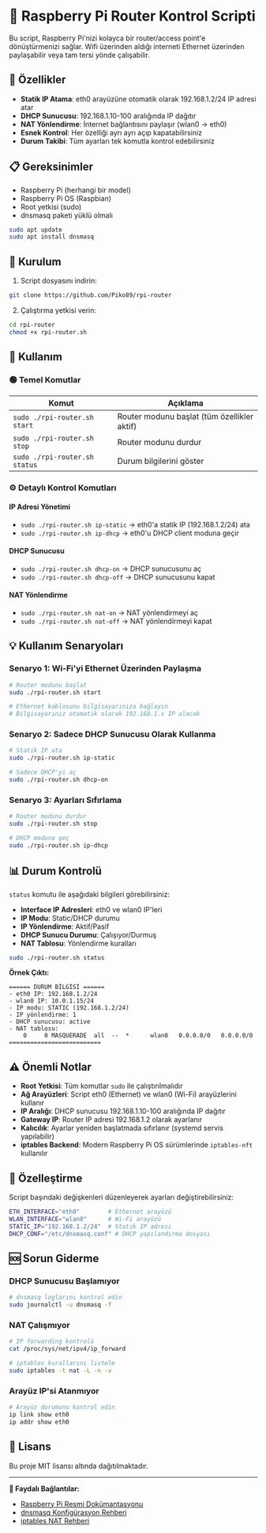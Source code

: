 # 🍓 Raspberry Pi Router Kontrol Scripti

Bu script, Raspberry Pi'nizi kolayca bir router/access point'e dönüştürmenizi sağlar. Wifi üzerinden aldığı interneti Ethernet üzerinden paylaşabilir veya tam tersi yönde çalışabilir.

## 🚀 Özellikler

- **Statik IP Atama**: eth0 arayüzüne otomatik olarak 192.168.1.2/24 IP adresi atar
- **DHCP Sunucusu**: 192.168.1.10-100 aralığında IP dağıtır
- **NAT Yönlendirme**: İnternet bağlantısını paylaşır (wlan0 → eth0)
- **Esnek Kontrol**: Her özelliği ayrı ayrı açıp kapatabilirsiniz
- **Durum Takibi**: Tüm ayarları tek komutla kontrol edebilirsiniz

## 📋 Gereksinimler

- Raspberry Pi (herhangi bir model)
- Raspberry Pi OS (Raspbian)
- Root yetkisi (sudo)
- dnsmasq paketi yüklü olmalı

```bash
sudo apt update
sudo apt install dnsmasq
```

## 📁 Kurulum

1. Script dosyasını indirin:
```bash
git clone https://github.com/Piko89/rpi-router
```

2. Çalıştırma yetkisi verin:
```bash
cd rpi-router
chmod +x rpi-router.sh
```

## 🎯 Kullanım

### 🟢 Temel Komutlar

| Komut | Açıklama |
|-------|----------|
| `sudo ./rpi-router.sh start` | Router modunu başlat (tüm özellikler aktif) |
| `sudo ./rpi-router.sh stop` | Router modunu durdur |
| `sudo ./rpi-router.sh status` | Durum bilgilerini göster |

### ⚙️ Detaylı Kontrol Komutları

#### IP Adresi Yönetimi
- `sudo ./rpi-router.sh ip-static` → eth0'a statik IP (192.168.1.2/24) ata
- `sudo ./rpi-router.sh ip-dhcp` → eth0'u DHCP client moduna geçir

#### DHCP Sunucusu
- `sudo ./rpi-router.sh dhcp-on` → DHCP sunucusunu aç
- `sudo ./rpi-router.sh dhcp-off` → DHCP sunucusunu kapat

#### NAT Yönlendirme
- `sudo ./rpi-router.sh nat-on` → NAT yönlendirmeyi aç
- `sudo ./rpi-router.sh nat-off` → NAT yönlendirmeyi kapat

## 💡 Kullanım Senaryoları

### Senaryo 1: Wi-Fi'yi Ethernet Üzerinden Paylaşma
```bash
# Router modunu başlat
sudo ./rpi-router.sh start

# Ethernet kablosunu bilgisayarınıza bağlayın
# Bilgisayarınız otomatik olarak 192.168.1.x IP alacak
```

### Senaryo 2: Sadece DHCP Sunucusu Olarak Kullanma
```bash
# Statik IP ata
sudo ./rpi-router.sh ip-static

# Sadece DHCP'yi aç
sudo ./rpi-router.sh dhcp-on
```

### Senaryo 3: Ayarları Sıfırlama
```bash
# Router modunu durdur
sudo ./rpi-router.sh stop

# DHCP moduna geç
sudo ./rpi-router.sh ip-dhcp
```

## 📊 Durum Kontrolü

`status` komutu ile aşağıdaki bilgileri görebilirsiniz:

- **Interface IP Adresleri**: eth0 ve wlan0 IP'leri
- **IP Modu**: Static/DHCP durumu
- **IP Yönlendirme**: Aktif/Pasif
- **DHCP Sunucu Durumu**: Çalışıyor/Durmuş
- **NAT Tablosu**: Yönlendirme kuralları

```bash
sudo ./rpi-router.sh status
```

**Örnek Çıktı:**
```
====== DURUM BİLGİSİ ======
- eth0 IP: 192.168.1.2/24
- wlan0 IP: 10.0.1.15/24
- IP modu: STATIC (192.168.1.2/24)
- IP yönlendirme: 1
- DHCP sunucusu: active
- NAT tablosu:
    0     0 MASQUERADE  all  --  *      wlan0   0.0.0.0/0   0.0.0.0/0
==========================
```

## ⚠️ Önemli Notlar

- **Root Yetkisi**: Tüm komutlar `sudo` ile çalıştırılmalıdır
- **Ağ Arayüzleri**: Script eth0 (Ethernet) ve wlan0 (Wi-Fi) arayüzlerini kullanır
- **IP Aralığı**: DHCP sunucusu 192.168.1.10-100 aralığında IP dağıtır
- **Gateway IP**: Router IP adresi 192.168.1.2 olarak ayarlanır
- **Kalıcılık**: Ayarlar yeniden başlatmada sıfırlanır (systemd servis yapılabilir)
- **iptables Backend**: Modern Raspberry Pi OS sürümlerinde `iptables-nft` kullanılır

## 🔧 Özelleştirme

Script başındaki değişkenleri düzenleyerek ayarları değiştirebilirsiniz:

```bash
ETH_INTERFACE="eth0"        # Ethernet arayüzü
WLAN_INTERFACE="wlan0"      # Wi-Fi arayüzü
STATIC_IP="192.168.1.2/24"  # Statik IP adresi
DHCP_CONF="/etc/dnsmasq.conf" # DHCP yapılandırma dosyası
```

## 🆘 Sorun Giderme

### DHCP Sunucusu Başlamıyor
```bash
# dnsmasq loglarını kontrol edin
sudo journalctl -u dnsmasq -f
```

### NAT Çalışmıyor
```bash
# IP forwarding kontrolü
cat /proc/sys/net/ipv4/ip_forward

# iptables kurallarını listele
sudo iptables -t nat -L -n -v
```

### Arayüz IP'si Atanmıyor
```bash
# Arayüz durumunu kontrol edin
ip link show eth0
ip addr show eth0
```

## 📝 Lisans

Bu proje MIT lisansı altında dağıtılmaktadır.

---

**🔗 Faydalı Bağlantılar:**
- [Raspberry Pi Resmi Dokümantasyonu](https://www.raspberrypi.org/documentation/)
- [dnsmasq Konfigürasyon Rehberi](http://www.thekelleys.org.uk/dnsmasq/doc.html)
- [iptables NAT Rehberi](https://netfilter.org/documentation/HOWTO/NAT-HOWTO.html)